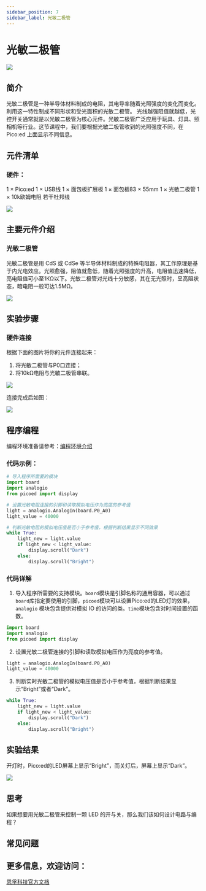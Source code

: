 ```yaml
---
sidebar_position: 7
sidebar_label: 光敏二极管
---
```


# 光敏二极管

![](https://wiki-media-ef.oss-cn-hongkong.aliyuncs.com/docs/pico/picoed/circuit-design/picoed-starter-kit/images/pico-ed-starter-kit-case-04-01.png)

## 简介
光敏二极管是一种半导体材料制成的电阻，其电导率随着光照强度的变化而变化。 利用这一特性制成不同形状和受光面积的光敏二极管。 光线越强阻值就越低，光控开关通常就是以光敏二极管为核心元件。光敏二极管广泛应用于玩具、灯具、照相机等行业。这节课程中，我们要根据光敏二极管收到的光照强度不同，在 Pico:ed 上面显示不同信息。

## 元件清单

### 硬件：
1 × Pico:ed
1 × USB线
1 × 面包板扩展板
1 × 面包板83 × 55mm
1 × 光敏二极管
1 × 10k欧姆电阻
若干杜邦线

![](https://wiki-media-ef.oss-cn-hongkong.aliyuncs.com/docs/pico/picoed/circuit-design/picoed-starter-kit/images/pico-ed-starter-kit-case-04-02.png)

## 主要元件介绍

### 光敏二极管
光敏二极管是用 CdS 或 CdSe 等半导体材料制成的特殊电阻器，其工作原理是基于内光电效应。光照愈强，阻值就愈低，随着光照强度的升高，电阻值迅速降低，亮电阻值可小至1KΩ以下。光敏二极管对光线十分敏感，其在无光照时，呈高阻状态，暗电阻一般可达1.5MΩ。

![](https://wiki-media-ef.oss-cn-hongkong.aliyuncs.com/docs/pico/picoed/circuit-design/picoed-starter-kit/images/pico-ed-starter-kit-case-04-03.png)

## 实验步骤

### 硬件连接
根据下面的图片将你的元件连接起来：

1. 将光敏二极管与P0口连接；
2. 将10kΩ电阻与光敏二极管串联。

![](https://wiki-media-ef.oss-cn-hongkong.aliyuncs.com/docs/pico/picoed/circuit-design/picoed-starter-kit/images/pico-ed-starter-kit-case-04-04.png)

连接完成后如图：

![](https://wiki-media-ef.oss-cn-hongkong.aliyuncs.com/docs/pico/picoed/circuit-design/picoed-starter-kit/images/pico-ed-starter-kit-case-04-05.png)

## 程序编程
编程环境准备请参考：[编程环境介绍](https://www.yuque.com/elecfreaks-learn/picoed/er7nuh)

### 代码示例：
```python
# 导入程序所需要的模块
import board
import analogio
from picoed import display

# 设置光敏电阻连接的引脚和读取模拟电压作为亮度的参考值
light = analogio.AnalogIn(board.P0_A0)
light_value = 40000

# 判断光敏电阻的模拟电压值是否小于参考值，根据判断结果显示不同效果
while True:
    light_new = light.value
    if light_new < light_value:
        display.scroll("Dark")
    else:
        display.scroll("Bright")
```

### 代码详解

1. 导入程序所需要的支持模块。`board`模块是引脚名称的通用容器，可以通过`board`库指定要使用的引脚，`picoed`模块可以设置Pico:ed的LED灯的效果， `analogio` 模块包含提供对模拟 IO 的访问的类。`time`模块包含对时间设置的函数。
```python
import board
import analogio
from picoed import display
```

2. 设置光敏二极管连接的引脚和读取模拟电压作为亮度的参考值。
```python
light = analogio.AnalogIn(board.P0_A0)
light_value = 40000
```

3. 判断实时光敏二极管的模拟电压值是否小于参考值，根据判断结果显示“Bright”或者“Dark”。
```python
while True:
    light_new = light.value
    if light_new < light_value:
        display.scroll("Dark")
    else:
        display.scroll("Bright")
```

## 实验结果
开灯时，Pico:ed的LED屏幕上显示“Bright”，而关灯后，屏幕上显示“Dark”。

![](https://wiki-media-ef.oss-cn-hongkong.aliyuncs.com/docs/pico/picoed/circuit-design/picoed-starter-kit/images/pico-ed-starter-kit-case-04.gif)

## 思考
如果想要用光敏二极管来控制一颗 LED 的开与关，那么我们该如何设计电路与编程？

## 常见问题

## 更多信息，欢迎访问：
[恩孚科技官方文档](https://www.elecfreaks.com/learn-en/)
